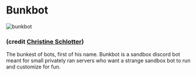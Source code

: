 # Bunkbot
![bunkbot](https://github.com/fugwenna/bunkbot/blob/docs/readme/avatar.png)
### (credit [Christine Schlotter](http://christineschlotter.com))

The bunkest of bots, first of his name. Bunkbot is a sandbox discord bot meant for small privately ran servers who want a strange sandbox bot to run and customize for fun.
